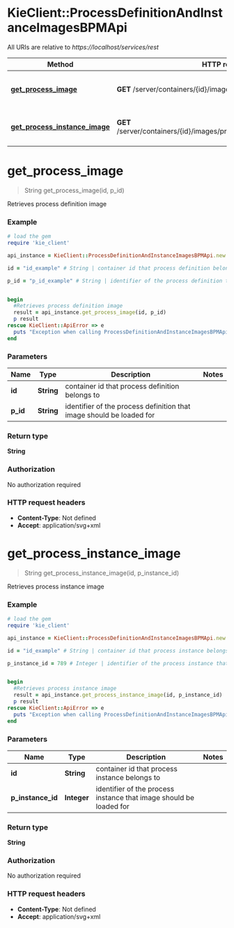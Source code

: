 # KieClient::ProcessDefinitionAndInstanceImagesBPMApi

All URIs are relative to *https://localhost/services/rest*

Method | HTTP request | Description
------------- | ------------- | -------------
[**get_process_image**](ProcessDefinitionAndInstanceImagesBPMApi.md#get_process_image) | **GET** /server/containers/{id}/images/processes/{pId} | Retrieves process definition image
[**get_process_instance_image**](ProcessDefinitionAndInstanceImagesBPMApi.md#get_process_instance_image) | **GET** /server/containers/{id}/images/processes/instances/{pInstanceId} | Retrieves process instance image


# **get_process_image**
> String get_process_image(id, p_id)

Retrieves process definition image



### Example
```ruby
# load the gem
require 'kie_client'

api_instance = KieClient::ProcessDefinitionAndInstanceImagesBPMApi.new

id = "id_example" # String | container id that process definition belongs to

p_id = "p_id_example" # String | identifier of the process definition that image should be loaded for


begin
  #Retrieves process definition image
  result = api_instance.get_process_image(id, p_id)
  p result
rescue KieClient::ApiError => e
  puts "Exception when calling ProcessDefinitionAndInstanceImagesBPMApi->get_process_image: #{e}"
end
```

### Parameters

Name | Type | Description  | Notes
------------- | ------------- | ------------- | -------------
 **id** | **String**| container id that process definition belongs to | 
 **p_id** | **String**| identifier of the process definition that image should be loaded for | 

### Return type

**String**

### Authorization

No authorization required

### HTTP request headers

 - **Content-Type**: Not defined
 - **Accept**: application/svg+xml



# **get_process_instance_image**
> String get_process_instance_image(id, p_instance_id)

Retrieves process instance image



### Example
```ruby
# load the gem
require 'kie_client'

api_instance = KieClient::ProcessDefinitionAndInstanceImagesBPMApi.new

id = "id_example" # String | container id that process instance belongs to

p_instance_id = 789 # Integer | identifier of the process instance that image should be loaded for


begin
  #Retrieves process instance image
  result = api_instance.get_process_instance_image(id, p_instance_id)
  p result
rescue KieClient::ApiError => e
  puts "Exception when calling ProcessDefinitionAndInstanceImagesBPMApi->get_process_instance_image: #{e}"
end
```

### Parameters

Name | Type | Description  | Notes
------------- | ------------- | ------------- | -------------
 **id** | **String**| container id that process instance belongs to | 
 **p_instance_id** | **Integer**| identifier of the process instance that image should be loaded for | 

### Return type

**String**

### Authorization

No authorization required

### HTTP request headers

 - **Content-Type**: Not defined
 - **Accept**: application/svg+xml



